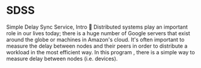 # SDSS
Simple Delay Sync Service,
Intro 🚪
Distributed systems play an important role in our lives today; there is a huge number of Google servers that exist around the globe or machines in Amazon's cloud. It's often important to measure the delay between nodes and their peers in order to distribute a workload in the most efficient way.
In this program , there is a simple way to measure delay between nodes (i.e. devices).

